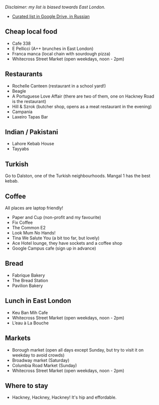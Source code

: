 *Disclaimer: my list is biased towards East London.*

* [Curated list in Google Drive, in Russian](https://docs.google.com/document/d/1NHASRHx-QbNo74UczwzibE9vsqfHbtx3zsd19oHLBOI/mobilebasic)

## Cheap local food

* Cafe 338
* E Pellicci (A++ brunches in East London)
* Franca manca (local chain with sourdough pizza)
* Whitecross Street Market (open weekdays, noon - 2pm)

## Restaurants

* Rochelle Canteen (restaurant in a school yard!)
* Beagle
* A Portuguese Love Affair (there are two of them, one on Hackney Road is the restaurant)
* Hill & Szrok (butcher shop, opens as a meat restaurant in the evening)
* Campania
* Laxeiro Tapas Bar

## Indian / Pakistani

* Lahore Kebab House
* Tayyabs

## Turkish

Go to Dalston, one of the Turkish neighbourhoods. Mangal 1 has the best kebab.

## Coffee

All places are laptop friendly!

* Paper and Cup (non-profit and my favourite)
* Fix Coffee
* The Common E2
* Look Mum No Hands!
* Tina We Salute You (a bit too far, but lovely)
* Ace Hotel lounge, they have sockets and a coffee shop
* Google Campus cafe (sign up in advance)

## Bread

* Fabrique Bakery
* The Bread Station
* Pavilion Bakery

## Lunch in East London

* Keu Ban Mih Cafe
* Whitecross Street Market (open weekdays, noon - 2pm)
* L’eau à La Bouche

## Markets

* Borough market (open all days except Sunday, but try to visit it on weekday to avoid crowds)
* Broadway market (Saturday)
* Columbia Road Market (Sunday)
* Whitecross Street Market (open weekdays, noon - 2pm)

## Where to stay

* Hackney, Hackney, Hackney! It's hip and effordable.
